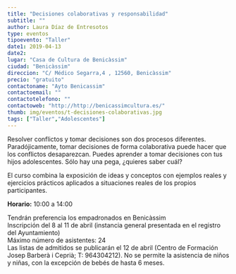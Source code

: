 ```yaml
---
title: "Decisiones colaborativas y responsabilidad"
subtitle: ""
author: Laura Díaz de Entresotos
type: eventos
tipoevento: "Taller"
date1: 2019-04-13
date2: 
lugar: "Casa de Cultura de Benicàssim"
ciudad: "Benicàssim"
direccion: "C/ Médico Segarra,4 , 12560, Benicàssim"
precio: "gratuito"
contactoname: "Ayto Benicassim"
contactoemail: ""
contactotelefono: ""
contactoweb: "http://http://benicassimcultura.es/"
thumb: img/eventos/t-decisiones-colaborativas.jpg
tags: ["Taller","Adolescentes"]
---
```

Resolver conflictos y tomar decisiones son dos procesos diferentes. Paradójicamente, tomar decisiones de forma colaborativa puede hacer que los conflictos desaparezcan.
Puedes aprender a tomar decisiones con tus hijos adolescentes. Sólo hay una pega, ¿quieres saber cuál?

El curso combina la exposición de ideas y conceptos con ejemplos reales y ejercicios prácticos aplicados a situaciones reales de los propios participantes.

**Horario:** 10:00 a 14:00 


Tendrán preferencia los empadronados en Benicàssim<br>
Inscripción del 8 al 11 de abril (instancia general presentada en el registro del Ayuntamiento)<br>
Máximo número de asistentes: 24<br>
Las listas de admitidos se publicarán el 12 de abril (Centro de Formación Josep Barberà i Ceprià; T: 964304212). 
No se permite la asistencia de niños y niñas, con la excepción de bebés de hasta 6 meses. 